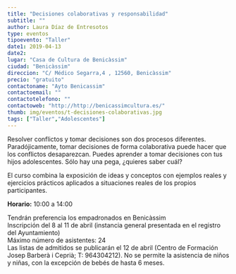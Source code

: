 ```yaml
---
title: "Decisiones colaborativas y responsabilidad"
subtitle: ""
author: Laura Díaz de Entresotos
type: eventos
tipoevento: "Taller"
date1: 2019-04-13
date2: 
lugar: "Casa de Cultura de Benicàssim"
ciudad: "Benicàssim"
direccion: "C/ Médico Segarra,4 , 12560, Benicàssim"
precio: "gratuito"
contactoname: "Ayto Benicassim"
contactoemail: ""
contactotelefono: ""
contactoweb: "http://http://benicassimcultura.es/"
thumb: img/eventos/t-decisiones-colaborativas.jpg
tags: ["Taller","Adolescentes"]
---
```

Resolver conflictos y tomar decisiones son dos procesos diferentes. Paradójicamente, tomar decisiones de forma colaborativa puede hacer que los conflictos desaparezcan.
Puedes aprender a tomar decisiones con tus hijos adolescentes. Sólo hay una pega, ¿quieres saber cuál?

El curso combina la exposición de ideas y conceptos con ejemplos reales y ejercicios prácticos aplicados a situaciones reales de los propios participantes.

**Horario:** 10:00 a 14:00 


Tendrán preferencia los empadronados en Benicàssim<br>
Inscripción del 8 al 11 de abril (instancia general presentada en el registro del Ayuntamiento)<br>
Máximo número de asistentes: 24<br>
Las listas de admitidos se publicarán el 12 de abril (Centro de Formación Josep Barberà i Ceprià; T: 964304212). 
No se permite la asistencia de niños y niñas, con la excepción de bebés de hasta 6 meses. 